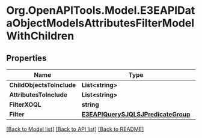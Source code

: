 
# Org.OpenAPITools.Model.E3EAPIDataObjectModelsAttributesFilterModelWithChildren

## Properties

Name | Type | Description | Notes
------------ | ------------- | ------------- | -------------
**ChildObjectsToInclude** | **List&lt;string&gt;** |  | [optional] 
**AttributesToInclude** | **List&lt;string&gt;** |  | [optional] 
**FilterXOQL** | **string** |  | [optional] 
**Filter** | [**E3EAPIQuerySJQLSJPredicateGroup**](E3EAPIQuerySJQLSJPredicateGroup.md) |  | [optional] 

[[Back to Model list]](../README.md#documentation-for-models)
[[Back to API list]](../README.md#documentation-for-api-endpoints)
[[Back to README]](../README.md)

